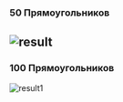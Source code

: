 ### 50 Прямоугольников
![result](/Images/50_TagCloud.jpg)
---
### 100 Прямоугольников
![result1](/Images/100_TagCloud.jpg)